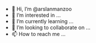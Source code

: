 - 👋 Hi, I’m @arslanmanzoo
- 👀 I’m interested in ...
- 🌱 I’m currently learning ...
- 💞️ I’m looking to collaborate on ...
- 📫 How to reach me ...

<!---
arslanmanzoo/arslanmanzoo is a ✨ special ✨ repository because its `README.md` (this file) appears on your GitHub profile.
You can click the Preview link to take a look at your changes.
--->
